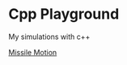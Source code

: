 # Cpp Playground
 My simulations with c++
 
 
 
[Missile Motion](https://github.com/k3rn3lpanicc/Cpp-Playground/tree/master/Missile%20motion)


